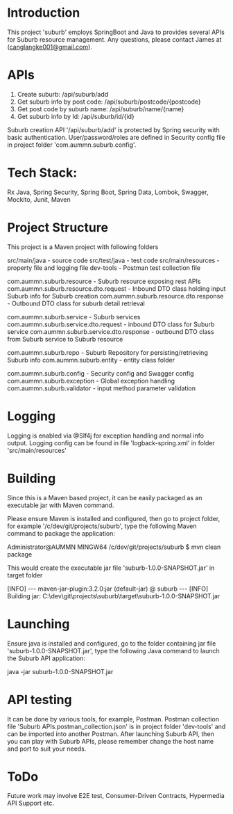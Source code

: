 Introduction
=========================
This project 'suburb' employs SpringBoot and Java to provides several APIs for Suburb resource management.
Any questions, please contact James at (canglangke001@gmail.com).


APIs
=========================================================
1. Create suburb:                   /api/suburb/add
2. Get suburb info by post code:    /api/suburb/postcode/{postcode}
3. Get post code by suburb name:    /api/suburb/name/{name}
4. Get suburb info by Id:           /api/suburb/id/{id}

Suburb creation API '/api/suburb/add' is protected by Spring security with basic authentication.
User/password/roles are defined in Security config file in project folder 'com.aummn.suburb.config'.




Tech Stack:
=========================================================
Rx Java, Spring Security, Spring Boot, Spring Data, 
Lombok, Swagger, Mockito, Junit, Maven


Project Structure
=========================================================
This project is a Maven project with following folders

src/main/java      -  source code 
src/test/java      -  test code
src/main/resources -  property file and logging file
dev-tools          -  Postman test collection file

com.aummn.suburb.resource              - Suburb resource exposing rest APIs
com.aummn.suburb.resource.dto.request  - Inbound DTO class holding input Suburb info for Suburb creation
com.aummn.suburb.resource.dto.response - Outbound DTO class for suburb detail retrieval

com.aummn.suburb.service               - Suburb services
com.aummn.suburb.service.dto.request   - inbound DTO class for Suburb service
com.aummn.suburb.service.dto.response  - outbound DTO class from Suburb service to Suburb resource

com.aummn.suburb.repo      - Suburb Repository for persisting/retrieving Suburb info
com.aummn.suburb.entity    - entity class folder

com.aummn.suburb.config    - Security config and Swagger config
com.aummn.suburb.exception - Global exception handling
com.aummn.suburb.validator - input method parameter validation

Logging
=========================================================
 Logging is enabled via @Slf4j for exception handling and normal info output.
 Logging config can be found in file 'logback-spring.xml' in folder 'src/main/resources'


Building
=========================================================
Since this is a Maven based project, it can be easily packaged as an executable jar with Maven command.

Please ensure Maven is installed and configured, then go to project folder, 
for example '/c/dev/git/projects/suburb', type the following Maven command to package the application:

Administrator@AUMMN MINGW64 /c/dev/git/projects/suburb
$ mvn clean package


This would create the executable jar file 'suburb-1.0.0-SNAPSHOT.jar' in target folder

[INFO] --- maven-jar-plugin:3.2.0:jar (default-jar) @ suburb ---
[INFO] Building jar: C:\dev\git\projects\suburb\target\suburb-1.0.0-SNAPSHOT.jar




Launching
=========================================================
Ensure java is installed and configured, go to the folder containing jar file 'suburb-1.0.0-SNAPSHOT.jar',
type the following Java command to launch the Suburb API application:

java -jar suburb-1.0.0-SNAPSHOT.jar



API testing
=========================================================
It can be done by various tools, for example, Postman.
Postman collection file 'Suburb APIs.postman_collection.json' is in project folder 'dev-tools' and
 can be imported into another Postman. After launching Suburb API, then you can play with Suburb APIs, 
 please remember change the host name and port to suit your needs.


ToDo
=========================================================
Future work may involve E2E test, Consumer-Driven Contracts, Hypermedia API Support etc.









 